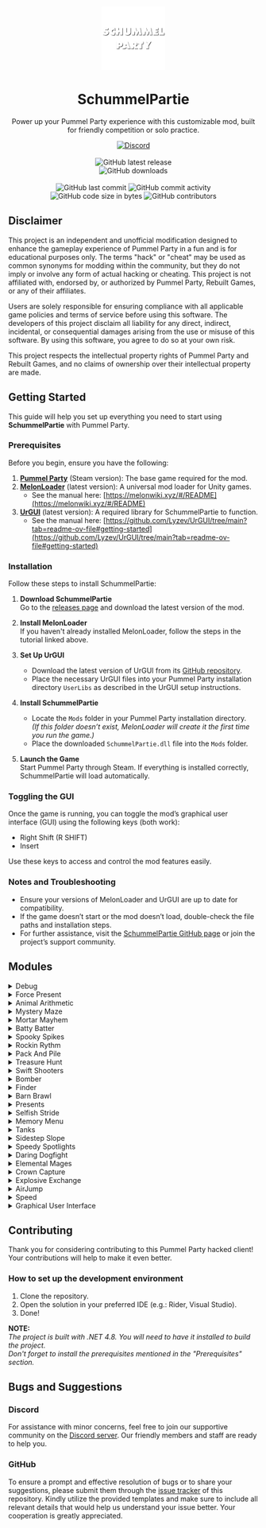 <p align="center">
    <img height="128" src=".idea/icon.png" alt="Icon of SchummelPartie">
</p>

<h1 align="center">SchummelPartie</h1>

<p align="center">Power up your Pummel Party experience with this customizable mod, built for friendly competition or solo practice.</p>

<div align="center">
    <a href="https://lyzev.github.io/discord"><img src="https://img.shields.io/discord/610120595765723137?logo=discord" alt="Discord"/></a>
    <br><br>
    <img src="https://img.shields.io/github/v/release/Lyzev/SchummelPartie" alt="GitHub latest release"/>
    <br>
    <img src="https://img.shields.io/github/downloads/Lyzev/SchummelPartie/total" alt="GitHub downloads"/>
    <br><br>
    <img src="https://img.shields.io/github/last-commit/Lyzev/SchummelPartie" alt="GitHub last commit"/>
    <img src="https://img.shields.io/github/commit-activity/w/Lyzev/SchummelPartie" alt="GitHub commit activity"/>
    <br>
    <img src="https://img.shields.io/github/languages/code-size/Lyzev/SchummelPartie" alt="GitHub code size in bytes"/>
    <img src="https://img.shields.io/github/contributors/Lyzev/SchummelPartie" alt="GitHub contributors"/> 
</div>

## Disclaimer

This project is an independent and unofficial modification designed to enhance the gameplay experience of Pummel Party in a fun and is for educational purposes only. The terms "hack" or "cheat" may be used as common synonyms for modding within the community, but they do not imply or involve any form of actual hacking or cheating. This project is not affiliated with, endorsed by, or authorized by Pummel Party, Rebuilt Games, or any of their affiliates.

Users are solely responsible for ensuring compliance with all applicable game policies and terms of service before using this software. The developers of this project disclaim all liability for any direct, indirect, incidental, or consequential damages arising from the use or misuse of this software. By using this software, you agree to do so at your own risk.

This project respects the intellectual property rights of Pummel Party and Rebuilt Games, and no claims of ownership over their intellectual property are made.

## Getting Started

This guide will help you set up everything you need to start using **SchummelPartie** with Pummel Party.

### Prerequisites

Before you begin, ensure you have the following:

1. **[Pummel Party](https://store.steampowered.com/app/880940/Pummel_Party/)** (Steam version): The base game required for the mod.  
2. **[MelonLoader](https://melonwiki.xyz/#/README)** (latest version): A universal mod loader for Unity games.  
   - See the manual here: [https://melonwiki.xyz/#/README](https://melonwiki.xyz/#/README)
3. **[UrGUI](https://github.com/Lyzev/UrGUI/tree/main?tab=readme-ov-file#getting-started)** (latest version): A required library for SchummelPartie to function.
   - See the manual here: [https://github.com/Lyzev/UrGUI/tree/main?tab=readme-ov-file#getting-started](https://github.com/Lyzev/UrGUI/tree/main?tab=readme-ov-file#getting-started)

### Installation

Follow these steps to install SchummelPartie:

1. **Download SchummelPartie**  
   Go to the [releases page](https://github.com/Lyzev/SchummelPartie/releases) and download the latest version of the mod.

2. **Install MelonLoader**  
   If you haven't already installed MelonLoader, follow the steps in the tutorial linked above.

3. **Set Up UrGUI**  
   - Download the latest version of UrGUI from its [GitHub repository](https://github.com/Lyzev/UrGUI/tree/main?tab=readme-ov-file#getting-started).  
   - Place the necessary UrGUI files into your Pummel Party installation directory `UserLibs` as described in the UrGUI setup instructions.

4. **Install SchummelPartie**  
   - Locate the `Mods` folder in your Pummel Party installation directory.  
     *(If this folder doesn’t exist, MelonLoader will create it the first time you run the game.)*  
   - Place the downloaded `SchummelPartie.dll` file into the `Mods` folder.  

5. **Launch the Game**  
   Start Pummel Party through Steam. If everything is installed correctly, SchummelPartie will load automatically.

### Toggling the GUI

Once the game is running, you can toggle the mod’s graphical user interface (GUI) using the following keys (both work):

- Right Shift (R SHIFT)
- Insert

Use these keys to access and control the mod features easily.

### Notes and Troubleshooting

- Ensure your versions of MelonLoader and UrGUI are up to date for compatibility.  
- If the game doesn’t start or the mod doesn’t load, double-check the file paths and installation steps.  
- For further assistance, visit the [SchummelPartie GitHub page](https://github.com/Lyzev/SchummelPartie) or join the project’s support community.

## Modules

<details>
<summary>Debug</summary>
Toggle the Debug mode.

| Key                  | Description                                              | Host Required |
|----------------------|----------------------------------------------------------|---------------|
| T                    | Increase trophies in "Unlocks" menu.                     | No            |
| C                    | Increase crowns in "Unlocks" menu.                       | No            |
| R + Period (Ex: .)   | Reset unlocks in "Unlocks" menu.                         | No            |
| Shift + Left Click   | Spawn keys at the location of your mouse cursor.         | Yes           |
| Number               | Rolls your dice to the number you pressed.               | No            |
| Ctrl + Click         | Teleport to the location you clicked on.                 | Yes           |
| -                    | Collect 5 keys and 1 random item for the current player. | Yes           |
| Left/Right Shift + E | Force stops the current minigame.                        | Yes           |
| F11                  | Free Cam/No Clip (Use Shift and WASD)                    | No            |
| Numpad -             | Slow down animations                                     | Yes           |
| Numpad +             | Speeds up animations                                     | Yes           |
| P                    | Give 1 Key to everyone                                   | Yes           |
| Ο                    | Remove 1 Key from everyone                               | Yes           |
| Backtick (Ex: `)     | Open the console                                         | No            |
| F9                   | Forces 15 FPS                                            | Yes           |
| Up Arrow             | Show/Hide the arrows on the gameboard                    | No            |
| Left Shift + F10/F11 | Test connection to the game                              | Yes           |
</details>

<details>
<summary>Force Present</summary>
Forces the present to be the one you want.
</details>

<details>
<summary>Animal Arithmetic</summary>
Show the answer to the animal arithmetic.
</details>

<details>
<summary>Mystery Maze</summary>
Shows the path to the exit.
</details>

<details>
<summary>Mortar Mayhem</summary>
Show the answer to the mortar mayhem.
</details>

<details>
<summary>Batty Batter</summary>
Automatically hit the ball.
</details>

<details>
<summary>Spooky Spikes</summary>
Automatically crouch or jump when needed.
</details>

<details>
<summary>Rockin Rythm</summary>
Automatically hit the notes.
</details>

<details>
<summary>Pack And Pile</summary>
Automatically place boxes.
</details>

<details>
<summary>Treasure Hunt</summary>
Shows the path to the treasure.
</details>

<details>
<summary>Swift Shooters</summary>
Automatically shoot the good targets.
</details>

<details>
<summary>Bomber</summary>
Bombs are infinite.
</details>

<details>
<summary>Finder</summary>
Show the position of the other players.
</details>

<details>
<summary>Barn Brawl</summary>
God Mode, Infinite Shotgun (Press F), Burst Shotgun, ESP.
</details>

<details>
<summary>Presents</summary>
Automatically collect the best presents.
</details>

<details>
<summary>Selfish Stride</summary>
Show the target bridge.
</details>

<details>
<summary>Memory Menu</summary>
Show the target food.
</details>

<details>
<summary>Tanks</summary>
Rapid Fire.
</details>

<details>
<summary>Sidestep Slope</summary>
God Mode.
</details>

<details>
<summary>Speedy Spotlights</summary>
Show the position of the other players.
</details>

<details>
<summary>Daring Dogfight</summary>
God Mode, Kill All, Burst Shot, ESP.
</details>

<details>
<summary>Elemental Mages</summary>
Instantly pick up crystals and disable camera shake.
</details>

<details>
<summary>Crown Capture</summary>
No Punch Interval, No Stun, Always Crown
</details>

<details>
<summary>Explosive Exchange</summary>
No Punch Interval, No Stun, Always Crown
</details>

<details>
<summary>AirJump</summary>
Allows you to jump in the air.
</details>

<details>
<summary>Speed</summary>
Allows you to change your speed.
</details>

<details>
<summary>Graphical User Interface</summary>
Toggle the GUI with Insert or RightShift.
</details>

## Contributing

Thank you for considering contributing to this Pummel Party hacked client! Your contributions will help to make it even better.

### How to set up the development environment

1. Clone the repository.
2. Open the solution in your preferred IDE (e.g.: Rider, Visual Studio).
3. Done!

**NOTE:**  
*The project is built with .NET 4.8. You will need to have it installed to build the project.  
Don't forget to install the prerequisites mentioned in the "Prerequisites" section.*


## Bugs and Suggestions

### Discord

For assistance with minor concerns, feel free to join our supportive community on
the [Discord server](https://lyzev.github.io/discord). Our friendly members and staff are ready to help you.

### GitHub

To ensure a prompt and effective resolution of bugs or to share your suggestions, please submit them through
the [issue tracker](https://github.com/Lyzev/SchummelPartie/issues) of this repository. Kindly utilize the provided templates
and make sure to include all relevant details that would help us understand your issue better. Your cooperation is
greatly appreciated.
